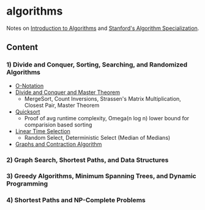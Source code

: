 # algorithms

Notes on [Introduction to Algorithms](https://mitpress.mit.edu/books/introduction-algorithms) and [Stanford's Algorithm Specialization](https://www.coursera.org/specializations/algorithms).

## Content

### 1) Divide and Conquer, Sorting, Searching, and Randomized Algorithms

* [O-Notation](https://github.com/fawind/algorithms/blob/master/01-dc-sort-search-randomized/01_o_notation.ipynb)
* [Divide and Conquer and Master Theorem](https://github.com/fawind/algorithms/blob/master/01-dc-sort-search-randomized/02_divide_and_conquer.ipynb)
  * MergeSort, Count Inversions, Strassen's Matrix Multiplication, Closest Pair, Master Theorem
* [Quicksort](https://github.com/fawind/algorithms/blob/master/01-dc-sort-search-randomized/03_quicksort.ipynb)
  * Proof of avg runtime complexity, Omega(n log n) lower bound for comparision based sorting
* [Linear Time Selection](https://github.com/fawind/algorithms/blob/master/01-dc-sort-search-randomized/04_linear_time_selection.ipynb)
  * Random Select, Deterministic Select (Median of Medians)
* [Graphs and Contraction Algorithm](https://github.com/fawind/algorithms/blob/master/01-dc-sort-search-randomized/05_graphs_and_contraction_algorithm.ipynb)

### 2) Graph Search, Shortest Paths, and Data Structures

### 3) Greedy Algorithms, Minimum Spanning Trees, and Dynamic Programming

### 4) Shortest Paths and NP-Complete Problems
